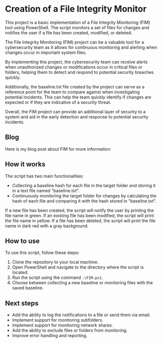 # Creation of a File Integrity Monitor

This project is a basic implementation of a File Integrity Monitoring (FIM) tool using PowerShell. The script monitors a set of files for changes and notifies the user if a file has been created, modified, or deleted.

The File Integrity Monitoring (FIM) project can be a valuable tool for a cybersecurity team as it allows for continuous monitoring and alerting when changes occur in important system files. 

By implementing this project, the cybersecurity team can receive alerts when unauthorized changes or modifications occur in critical files or folders, helping them to detect and respond to potential security breaches quickly.

Additionally, the baseline.txt file created by the project can serve as a reference point for the team to compare against when investigating potential incidents. This can help the team quickly identify if changes are expected or if they are indicative of a security threat.

Overall, the FIM project can provide an additional layer of security to a system and aid in the early detection and response to potential security incidents.

## Blog

Here is my blog post about FIM for more information:


## How it works

The script has two main functionalities:
- Collecting a baseline hash for each file in the target folder and storing it in a text file named "baseline.txt".
- Continuously monitoring the target folder for changes by calculating the hash of each file and comparing it with the hash stored in "baseline.txt".

If a new file has been created, the script will notify the user by printing the file name in green. If an existing file has been modified, the script will print the file name in yellow. If a file has been deleted, the script will print the file name in dark red with a gray background.

## How to use

To use this script, follow these steps:
1. Clone the repository to your local machine.
2. Open PowerShell and navigate to the directory where the script is located.
3. Run the script using the command `.\FIM.ps1`.
4. Choose between collecting a new baseline or monitoring files with the saved baseline.

## Next steps

- Add the ability to log the notifications to a file or send them via email.
- Implement support for monitoring subfolders.
- Implement support for monitoring network shares.
- Add the ability to exclude files or folders from monitoring.
- Improve error handling and reporting.
